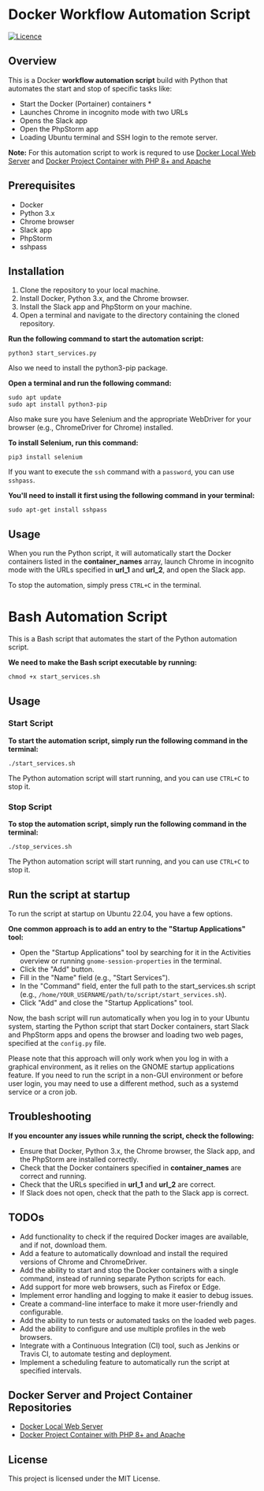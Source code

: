 # Docker Workflow Automation Script

[![Licence](https://img.shields.io/github/license/Ileriayo/markdown-badges?style=for-the-badge)](./LICENSE)

## Overview

This is a Docker **workflow automation script** build with Python that automates the start and stop of specific tasks like:

- Start the Docker (Portainer) containers *
- Launches Chrome in incognito mode with two URLs
- Opens the Slack app
- Open the PhpStorm app
- Loading Ubuntu terminal and SSH login to the remote server.

**Note:** For this automation script to work is requred to use [Docker Local Web Server](https://github.com/mnestorov/docker-local-web-server) and [Docker Project Container with PHP 8+ and Apache](https://github.com/mnestorov/docker-poject-container)

## Prerequisites

- Docker
- Python 3.x
- Chrome browser
- Slack app
- PhpStorm
- sshpass

## Installation

1. Clone the repository to your local machine.
2. Install Docker, Python 3.x, and the Chrome browser.
3. Install the Slack app and PhpStorm on your machine.
4. Open a terminal and navigate to the directory containing the cloned repository.

**Run the following command to start the automation script:**

```
python3 start_services.py
```

Also we need to install the python3-pip package.

**Open a terminal and run the following command:**

```
sudo apt update
sudo apt install python3-pip
```

Also make sure you have Selenium and the appropriate WebDriver for your browser (e.g., ChromeDriver for Chrome) installed.

**To install Selenium, run this command:**

```
pip3 install selenium
```

If you want to execute the `ssh` command with a `password`, you can use `sshpass`.

**You'll need to install it first using the following command in your terminal:**

```
sudo apt-get install sshpass
```

## Usage

When you run the Python script, it will automatically start the Docker containers listed in the **container_names** array, launch Chrome in incognito mode with the URLs specified in **url_1** and **url_2**, and open the Slack app.

To stop the automation, simply press `CTRL+C` in the terminal.

# Bash Automation Script

This is a Bash script that automates the start of the Python automation script. 

**We need to make the Bash script executable by running:**

```
chmod +x start_services.sh
```

## Usage

### **Start Script**

**To start the automation script, simply run the following command in the terminal:**

```
./start_services.sh
```

The Python automation script will start running, and you can use `CTRL+C` to stop it.

### **Stop Script**

**To stop the automation script, simply run the following command in the terminal:**

```
./stop_services.sh
```

The Python automation script will start running, and you can use `CTRL+C` to stop it.

## Run the script at startup

To run the script at startup on Ubuntu 22.04, you have a few options.

**One common approach is to add an entry to the "Startup Applications" tool:**

- Open the "Startup Applications" tool by searching for it in the Activities overview or running `gnome-session-properties` in the terminal.
- Click the "Add" button.
- Fill in the "Name" field (e.g., "Start Services").
- In the "Command" field, enter the full path to the start_services.sh script (e.g., `/home/YOUR_USERNAME/path/to/script/start_services.sh`).
- Click "Add" and close the "Startup Applications" tool.

Now, the bash script will run automatically when you log in to your Ubuntu system, starting the Python script that start Docker containers, start Slack and PhpStorm apps and opens the browser and loading two web pages, specified at the `config.py` file.

Please note that this approach will only work when you log in with a graphical environment, as it relies on the GNOME startup applications feature. If you need to run the script in a non-GUI environment or before user login, you may need to use a different method, such as a systemd service or a cron job.

## Troubleshooting

**If you encounter any issues while running the script, check the following:**

- Ensure that Docker, Python 3.x, the Chrome browser, the Slack app, and the PhpStorm are installed correctly.
- Check that the Docker containers specified in **container_names** are correct and running.
- Check that the URLs specified in **url_1** and **url_2** are correct.
- If Slack does not open, check that the path to the Slack app is correct.

## TODOs

- Add functionality to check if the required Docker images are available, and if not, download them.
- Add a feature to automatically download and install the required versions of Chrome and ChromeDriver.
- Add the ability to start and stop the Docker containers with a single command, instead of running separate Python scripts for each.
- Add support for more web browsers, such as Firefox or Edge.
- Implement error handling and logging to make it easier to debug issues.
- Create a command-line interface to make it more user-friendly and configurable.
- Add the ability to run tests or automated tasks on the loaded web pages.
- Add the ability to configure and use multiple profiles in the web browsers.
- Integrate with a Continuous Integration (CI) tool, such as Jenkins or Travis CI, to automate testing and deployment.
- Implement a scheduling feature to automatically run the script at specified intervals.

## Docker Server and Project Container Repositories

- [Docker Local Web Server](https://github.com/mnestorov/docker-local-web-server)
- [Docker Project Container with PHP 8+ and Apache](https://github.com/mnestorov/docker-poject-container)

## License

This project is licensed under the MIT License.
